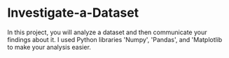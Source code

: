 # Investigate-a-Dataset
In this project, you will analyze a dataset and then communicate your findings about it. I used Python libraries 'Numpy', 'Pandas', and 'Matplotlib to make your analysis easier.
